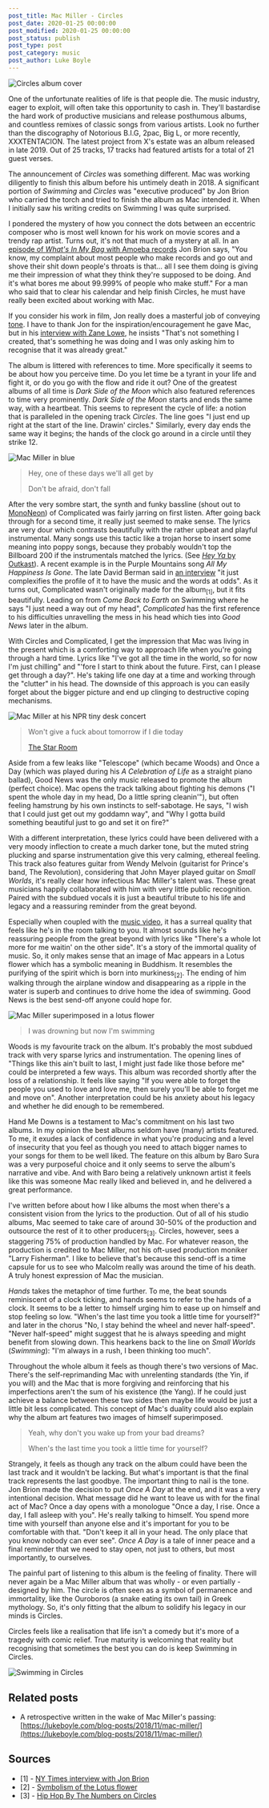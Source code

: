 ```yaml
---
post_title: Mac Miller - Circles
post_date: 2020-01-25 00:00:00
post_modified: 2020-01-25 00:00:00
post_status: publish
post_type: post
post_category: music
post_author: Luke Boyle
---
```


![Circles album cover](/web/public/images/circles-splash.jpg)

One of the unfortunate realities of life is that people die. The music industry,
eager to exploit, will often take this opportunity to cash in. They'll
bastardise the hard work of productive musicians and release
posthumous albums, and countless remixes of classic songs from various artists.
Look no further than the discography of Notorious B.I.G, 2pac, Big L, or more recently, XXXTENTACION.
The latest project from X's estate was an album released in late 2019. Out of 25 tracks, 17 tracks had
featured artists for a total of 21 guest verses.

The announcement of _Circles_ was something different. Mac was working diligently
to finish this album before his untimely death in 2018. A significant portion of
_Swimming_ and _Circles_ was "executive produced" by Jon Brion who carried the torch and tried to finish
the album as Mac intended it. When I initially saw his writing credits on Swimming I
was quite surprised.

I pondered the mystery of how you connect the dots between an eccentric composer who is most
well known for his work on movie scores and a trendy rap artist. Turns out, it's not that
much of a mystery at all. In an
[episode of _What's In My Bag_ with Amoeba records](https://youtu.be/qnhbHFgagIM) Jon Brion says, "You know,
my complaint about most people who make records and go out and shove their shit down people's throats is that...
all I see them doing is giving me their impression of what they think they're supposed to be doing. And it's
what bores me about 99.999% of people who make stuff." For a man who said that to clear his calendar and
help finish Circles, he must have really been excited about working with Mac.

If you consider his work in film, Jon really does a masterful job of
conveying [tone](https://youtu.be/OftqMORxGCE?list=TLPQMjEwMTIwMjAAvHm6l06TAg&t=96).
I have to thank Jon for the inspiration/encouragement he gave Mac, but in
his [interview with Zane Lowe](https://youtu.be/faEKDnNXt4o), he insists
"That's not something I created, that's something he was doing and I was only
asking him to recognise that it was already great."

The album is littered with references to time. More specifically it seems to be about how you perceive time.
Do you let time be a tyrant in your life and fight it, or do you go with the flow and ride it out?
One of the greatest albums of all time is _Dark Side of the Moon_ which also featured references to time
very prominently. _Dark Side of the Moon_ starts and ends the same way, with a heartbeat. This seems to
represent the cycle of life: a notion that is paralleled in the opening track _Circles_. The line goes
"I just end up right at the start of the line. Drawin' circles." Similarly, every day ends
the same way it begins; the hands of the clock go around in a circle until they strike 12.

![Mac Miller in blue](/web/public/images/mac-miller-blue.jpg)

> Hey, one of these days we'll all get by
>
> Don't be afraid, don't fall

After the very sombre start, the synth and funky bassline (shout out to [MonoNeon](https://soundcloud.com/polyneon))
of Complicated was fairly jarring on first listen. After going back through for a second time, it really just seemed
to make sense. The lyrics are very dour which contrasts
beautifully with the rather upbeat and playful instrumental. Many songs use this tactic like a trojan horse to insert
some meaning into poppy songs, because they probably wouldn't top the Billboard 200 if the instrumentals matched the
lyrics. (See [_Hey Ya_ by Outkast](https://youtu.be/6DyPtvxln2c)). A recent example is in the Purple Mountains
song _All My Happiness Is Gone_. The late David Berman said in [an interview](http://exclaim.ca/music/article/david_berman_discusses_every_song_on_purple_mountains_self-titled_new_album) "it just complexifies the profile of it to have the music and the words at odds". As it turns out, Complicated wasn't
originally made for the album<sub>[1]</sub>, but it fits beautifully. Leading on from _Come Back to Earth_ on Swimming
where he says "I just need a way out of my head", _Complicated_ has the first reference to his difficulties unravelling
the mess in his head which ties into _Good News_ later in the album.

With Circles and Complicated, I get the impression that Mac was living in the present which is a comforting way to
approach life when you're going through a hard time. Lyrics like "I've got all the time in the world, so for now
I'm just chilling" and "'fore I start to think about the future. First, can I please get through a day?".
He's taking life one day at a time and working through the "clutter" in his head. The downside of this approach is you
can easily forget about the bigger picture and end up clinging to destructive coping mechanisms.

![Mac Miller at his NPR tiny desk concert](/web/public/images/mac.jpg)

> Won't give a fuck about tomorrow if I die today
>
> [The Star Room](https://youtu.be/Mos8UiWV6_g)

Aside from a few leaks like "Telescope" (which became Woods) and Once a Day (which was played during his _A
Celebration of Life_ as a straight piano ballad), Good News was the only music released to promote the album
(perfect choice). Mac opens the track talking about fighting his demons
("I spent the whole day in my head, Do a little spring cleanin'"), but often feeling hamstrung by his own instincts to
self-sabotage. He says, "I wish that I could just get out my goddamn way", and "Why I gotta build something beautiful
just to go and set it on fire?"

With a different interpretation, these lyrics could have been delivered with a very moody inflection to create a much
darker tone, but the muted string plucking and sparse instrumentation give this very calming, ethereal feeling.
This track also features guitar from Wendy Melvoin (guitarist for Prince's band, The Revolution), considering
that John Mayer played guitar on _Small Worlds_, it's really clear how infectious Mac Miller's talent was.
These great musicians happily collaborated with him with very little public recognition. Paired with the subdued
vocals it is just a beautiful tribute to his life and legacy and a reassuring reminder from the great beyond.

Especially when coupled with the [music video](https://youtu.be/aIHF7u9Wwiw), it has a surreal quality that feels
like he's in the room talking to you. It almost sounds like he's reassuring people from the great beyond with lyrics
like "There's a whole lot more for me waitin' on the other side". It's a story of the immortal quality of
music. So, it only makes sense that an image of Mac appears in a Lotus flower which has a symbolic meaning in Buddhism.
It resembles the purifying of the spirit which is born into murkiness<sub>[2]</sub>. The ending of him walking through
the airplane window and disappearing as a ripple in the water is superb and continues to drive home the idea of swimming.
Good News is the best send-off anyone could hope for.

![Mac Miller superimposed in a lotus flower](/web/public/images/mac-in-lotus.png)

> I was drowning but now I'm swimming

Woods is my favourite track on the album. It's probably the most subdued track with very sparse lyrics and
instrumentation. The opening lines of "Things like this ain't built to last, I might just fade like those
before me" could be interpreted a few ways. This album was recorded shortly after the loss of a
relationship. It feels like saying "If you were able to forget the people you used to love and love
me, then surely you'll be able to forget me and move on". Another interpretation could be his anxiety
about his legacy and whether he did enough to be remembered.

Hand Me Downs is a testament to Mac's commitment on his last two albums. In my opinion the best albums seldom have
(many) artists featured. To me, it exudes a lack of confidence in what you're producing and a level of insecurity that
you feel as though you need to attach bigger names to your songs for them to be well liked. The feature on this album
by Baro Sura was a very purposeful choice and it only seems to serve the album's narrative and vibe. And with Baro
being a relatively unknown artist it feels like this was someone Mac really liked and believed in, and he delivered
a great performance.

I've written before about how I like albums the most when there's a consistent vision from the lyrics to the production.
Out of all of his studio albums, Mac seemed to take care of around 30-50% of the production and outsource the rest of
it to other producers<sub>[3]</sub>. Circles, however, sees a staggering 75% of production handled by
Mac. For whatever reason, the production is credited to Mac Miller, not his oft-used production moniker "Larry Fisherman".
I like to believe that's because this send-off is a time capsule for us to see who Malcolm really was around the time
of his death. A truly honest expression of Mac the musician.

_Hands_ takes the metaphor of time further. To me, the beat sounds reminiscent of a clock ticking, and hands
seems to refer to the hands of a clock. It seems to be a letter to himself urging him to ease up
on himself and stop feeling so low. "When's the last time you took a little time for yourself?"
and later in the chorus "No, I stay behind the wheel and never half-speed". "Never half-speed"
might suggest that he is always speeding and might benefit from slowing down. This hearkens back to
the line on _Small Worlds_ (_Swimming_): "I'm always in a rush, I been thinking too much".

Throughout the whole album it feels as though there's two versions of Mac. There's the self-reprimanding Mac with
unrelenting standards (the Yin, if you will) and the Mac that is more forgiving and reinforcing that his imperfections
aren't the sum of his existence (the Yang). If he could just achieve a balance between these two sides then maybe
life would be just a little bit less complicated. This concept of Mac's duality could also explain why the album art
features two images of himself superimposed.

> Yeah, why don't you wake up from your bad dreams?
>
> When's the last time you took a little time for yourself?

Strangely, it feels as though any track on the album could have been the last track and it wouldn't
be lacking. But what's important is that the final track represents the last goodbye. The important
thing to nail is the tone. Jon Brion made the decision to put _Once A Day_ at the end, and it
was a very intentional decision. What message did he want to leave us with for the final act of Mac?
Once a day opens with a monologue "Once a day, I rise. Once a day, I fall asleep with you". He's
really talking to himself. You spend more time with yourself than anyone else and it's important
for you to be comfortable with that. "Don't keep it all in your head. The only place that you know nobody
can ever see". _Once A Day_ is a tale of inner peace and a final reminder that we need to stay
open, not just to others, but most importantly, to ourselves.

The painful part of listening to this album is the feeling of finality.
There will never again be a Mac Miller album that was wholly - or even
partially - designed by him.
The circle is often seen as a symbol of permanence and immortality, like
the Ouroboros (a snake eating its own tail) in Greek mythology. So, it's only
fitting that the album to solidify his legacy in our minds is Circles.

Circles feels like a realisation that life isn't a comedy but it's more
of a tragedy with comic relief. True maturity is welcoming that reality
but recognising that sometimes the best you can do is keep Swimming in Circles.

![Swimming in Circles](/web/public/images/swimming-in-circles.jpg)

## Related posts

-   A retrospective written in the wake of Mac Miller's passing: [https://lukeboyle.com/blog-posts/2018/11/mac-miller/](https://lukeboyle.com/blog-posts/2018/11/mac-miller/)

## Sources

-   [1] - [NY Times interview with Jon Brion](https://www.nytimes.com/2020/01/20/arts/music/mac-miller-jon-brion-circles.html)
-   [2] - [Symbolism of the Lotus flower](https://buddhists.org/buddhist-symbols/the-meaning-of-the-lotus-flower-in-buddhism/)
-   [3] - [Hip Hop By The Numbers on Circles](https://twitter.com/HipHopNumbers/status/1220404176426913792)
